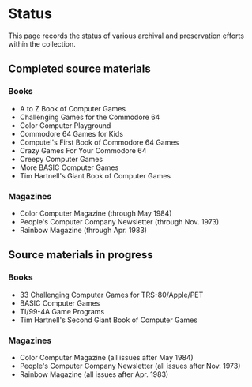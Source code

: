 # Status

This page records the status of various archival and preservation
efforts within the collection.

## Completed source materials

### Books

* A to Z Book of Computer Games
* Challenging Games for the Commodore 64
* Color Computer Playground
* Commodore 64 Games for Kids
* Compute!'s First Book of Commodore 64 Games
* Crazy Games For Your Commodore 64
* Creepy Computer Games
* More BASIC Computer Games
* Tim Hartnell's Giant Book of Computer Games

### Magazines

* Color Computer Magazine (through May 1984)
* People's Computer Company Newsletter (through Nov. 1973)
* Rainbow Magazine (through Apr. 1983)

## Source materials in progress

### Books

* 33 Challenging Computer Games for TRS-80/Apple/PET
* BASIC Computer Games
* TI/99-4A Game Programs
* Tim Hartnell's Second Giant Book of Computer Games

### Magazines

* Color Computer Magazine (all issues after May 1984)
* People's Computer Company Newsletter (all issues after Nov. 1973)
* Rainbow Magazine (all issues after Apr. 1983)
